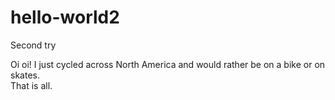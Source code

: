 # hello-world2
Second try 

Oi oi!
I just cycled across North America and would rather be on a bike or on skates.  
That is all. 
